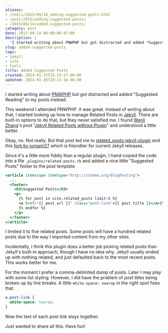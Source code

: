```yaml
---
aliases:
- /tools/2015/09/14_adding-suggested-posts.html
- /post/2015/adding-suggested-posts/
- /2015/09/14/added-suggested-posts/
category: post
date: 2015-09-14 00:00:00-07:00
description: |
  'I started writing about PNWPHP but got distracted and added "Suggested Reading" to my posts instead.'
slug: added-suggested-posts
tags:
- jekyll
- site
- tools
title: Added Suggested Posts
created: 2024-01-15T15:25:27-08:00
updated: 2024-01-26T10:13:16-08:00
---
```


I started writing about [PNWPHP](http://www.pnwphp.com/) but got distracted and added "Suggested Reading" to my posts instead.

<!--more-->

This weekend I attended PNWPHP. It was great. Instead of writing about that, I started looking up how to manage Related Posts in [Jekyll](../../../card/Jekyll.md). There are built-in options to do that, but they never satisfied me. I found [Wenli Zhang](http://zhangwenli.com/)'s post "[Jekyll Related Posts without Plugin](http://zhangwenli.com/blog/2014/07/15/jekyll-related-posts-without-plugin/)" and understood a little better.

Okay, no. Not really. But that post led me to [related_posts-jekyll-plugin](https://github.com/LawrenceWoodman/related_posts-jekyll_plugin) and this [fork by jumanji27](https://github.com/jumanji27/related_posts-jekyll_plugin) which is friendlier for current Jekyll releases.

Since it's a little more fiddly than a regular plugin, I hand-copied the code into a file `_plugins/related-posts.rb` and added a nice little "Suggested Posts" footer to the post template.

````handlebars
<article itemscope itemtype="http://schema.org/BlogPosting">
  ...
  <footer>
    <h3>Suggested Posts</h3>
    <p>
      {% for post in site.related_posts limit:5 %}
      <a href="{{ post.url }}" class="post-link">{{ post.title }}</a>{% unless forloop.last %}, {% endunless %}
      {% endfor %}
    </p>
  </footer>
</article>
````

I limited it to five related posts. Some posts will have a hundred related posts due to the way I imported content from my other sites.

Incidentally, I think this plugin does a better job picking related posts than Jekyll's built-in approach, though I have no idea why. Jekyll usually ended up with nothing related, and just defaulted back to the most recent posts. This works better for me.

For the moment I prefer a comma-delimited dump of posts. Later I may play with some list styling. However, I did have the problem of post titles being broken up by line breaks. A little `white-space: nowrap` in the right spot fixes that.

````css
a.post-link {
  white-space: nowrap;
}
````

Now the text of each post link stays together.

Just wanted to share all this. Have fun!
